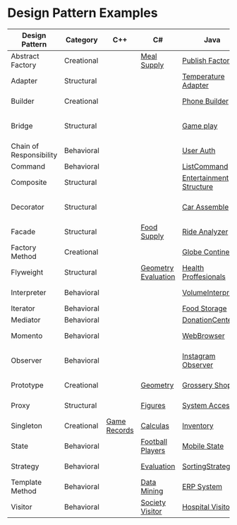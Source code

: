 # Design Pattern Examples

| Design Pattern | Category | C++ | C# | Java | JavaScript | Python | Ruby |
|---|---|---|---|---|---|---|---|
| Abstract Factory | Creational |   |[Meal Supply](abstractfactory-CSharp)   |[Publish Factory](abstract-factory-java/) |  [Employee System](AbstractFactory-NodeJS/) |[Car Factory](abstract-factory-python/)   |[Game Fun](abstract-factory-Ruby)|
| Adapter | Structural |   |   |[Temperature Adapter](adapter-java/) |   |[smartphone battery](adapter-python/)|   |
| Builder | Creational |   |   |[Phone Builder](builder-java/) |  [Vehicle Builder](Builder-NodeJS/) | [Plane Builder](builder-python/) |[Construction Management](builder-Ruby)|
| Bridge | Structural |   |   |[Game play](bridge-java/) |   |[Ford Mustang Variants](bridge-python/)   |[Messaging System](bridge-ruby) |
| Chain of Responsibility | Behavioral |   |   | [User Auth](chain_of_responsibility-java/) |   | [Password Validator](chain-of-responsibility-python/) |   |
| Command | Behavioral |   |   |[ListCommand](command-java/)|   |   |   |
| Composite | Structural |   |   | [Entertainment Structure](composite-java/)  |   |[Grocery Store Items](composite-python/)| [Gym Management](composite-ruby/)|
| Decorator | Structural |   |   | [Car Assemble](decorator-java/) |   |[Distance Units Conversion](decorator-python/)|[Car Types](decorator-ruby)|
| Facade | Structural |   | [Food Supply](Facade-csharp/) |[Ride Analyzer](facade-java/) |   |   |   |
| Factory Method | Creational |   |   |[Globe Continents](FactoryMethod-Java/)| [Software Company](factory-method-js/) |[Converter](factory-method-python/)   |[Gym Membership](factory-ruby)|
| Flyweight | Structural |   |[Geometry Evaluation](Flyweight-csharp/)| [Health Proffesionals](Flyweight-Java/) |   |[Bank Accounts](flyweight-python/)   |[Banking Operation](flyweight-ruby/)|
| Interpreter | Behavioral |   |   | [VolumeInterpreter](interpreter-java/)  |   | [String Operations](interpreter-python/) |   |
| Iterator | Behavioral |   |   |[Food Storage](iterator-java/) |   |   |   |
| Mediator | Behavioral |   |   | [DonationCenter](mediator-java/) |   |[Phonebook](mediator-python/)|[Transciever](mediator-ruby/) |
| Momento | Behavioral |   |   |[WebBrowser](momento-java/) | [Text Editor Simulator](memento-python/) |[Calculator](memento-ruby) |
| Observer | Behavioral |   |   |[Instagram Observer](Observer-Java/)   |   | [Factorial & Fibonacci Calculator](observer-python/)  |[Grade for Students](observer-ruby)|
| Prototype | Creational |   |[Geometry](prototype-CSharp)| [Grossery Shop](Prototype-Java/) |[Customer Management](Prototype-NodeJS/)   |[Temperature Measurement](prototype-python/)   |[Laptop](prototype-ruby)||
| Proxy | Structural |   |[Figures](Proxy-csharp/)| [System Access](Proxy-Java/)  |   |[Area Calculator](proxy-python/) | [Choose Game](Proxy-ruby/) |
| Singleton | Creational |[Game Records](singleton-cpp/) |[Calculas](singleton-CSharp)| [Inventory](singleton-java/) |[Class Check](singleton-NodeJS/)   |[PhoneBook](singleton-python/) |   |
| State | Behavioral |   |[Football Players](State_patternCSharp) |[Mobile State](State-Java/) |   |   |[Traffic Light System](state-ruby)|
| Strategy | Behavioral |   | [Evaluation](Strategy_patternCSharp) | [SortingStrategy](strategy-java/) |   | [HCF&LCM Calculator](stratergy-python/) |[Game & Weapons](strategy-ruby)|
| Template Method | Behavioral |   |[Data Mining](Template_patternCSharp)   |[ERP System](template_method-java)  |   |   |[TravelAgency](templatemethod-ruby/) |
| Visitor | Behavioral |   |[Society Visitor](Visitor_patternCSharp)  |[Hospital Visitor](Visitor-Java/) |   |[Area Calculator](visitor-python/)|[Router Management](visitor-ruby) |
